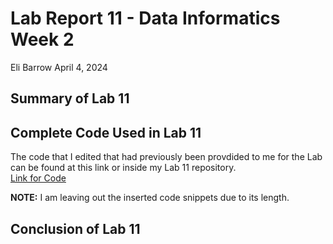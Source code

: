 # Lab Report 11 - Data Informatics Week 2
Eli Barrow
April 4, 2024

## Summary of Lab 11 ##





## Complete Code Used in Lab 11 ##

The code that I edited that had previously been provdided to me for the Lab can be found at this link or inside my Lab 11 repository.   
[Link for Code](https://github.com/elibarrow/BAE305-SP24-LAB11/blob/main/BAE305LAB11.ipynb)

**NOTE:** I am leaving out the inserted code snippets due to its length.

## Conclusion of Lab 11 ##

